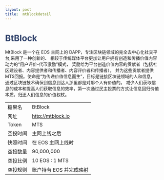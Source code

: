 ```yaml
---
layout: post
title:  mtblockdetail
---
```


<h1 style="color: #2F416A">BtBlock</h1>
<p>
MtBlock 是一个在 EOS 主网上的 DAPP，专注区块链领域的完全去中心化社交平台,采用了一种创新的、 相较于传统媒体平台更加让用户拥有创造和传播价值内容动力的“用户评价-代币激励”模式， 奖励给为平台创造价值内容的贡献者（包括社区建设者、内容提供者和传播者、内容评价者和传播者）， 并为这些贡献者提供MTS回报。使命是“为传递价值信息而生”，目标是链接区块链领域的人和信息，通过区块链技术确保到信息到达人那里都是对那个人有价值的。 减少人们获取信息的成本和提高人们获取信息的效率，第一次通过民主投票的方式让信息回归价值本质，归还人们信息的价值权杖。
</p>


<table class="center">
  <tbody>
    <tr>
        <td class="tablehalf">糖果名</td>
        <td class="tablehalf">BtBlock</td>
    </tr>
    <tr>
        <td>网址</td>
        <td><a href="http://mtblock.io" target="_blank">http://mtblock.io</a></td>
    </tr>
    <tr>
        <td>Token</td>
        <td>MTS</td>
    </tr>
    <tr>
        <td>空投时间</td>
        <td>主网上线之后</td>
    </tr>
    <tr>
        <td>快照时间</td>
        <td>在 EOS 主网上线时</td>
    </tr>
    <tr>
        <td>空投数量</td>
        <td>90,000,000</td>
    </tr>
    <tr>
        <td>空投比例</td>
        <td>          
         10 EOS : 1 MTS
        </td>
    </tr>
    <tr>
        <td>空投规则</td>
        <td>
        账户持有 EOS 并完成映射
        </td>
    </tr>
  </tbody>
</table>
